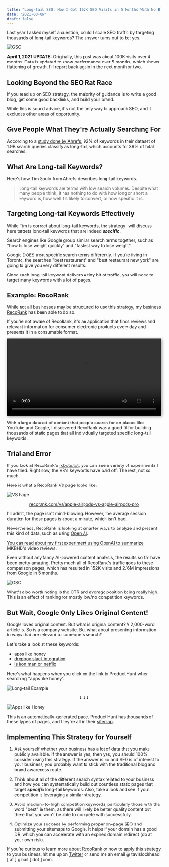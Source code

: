 ```yaml
---
title: "Long-tail SEO: How I Got 152K SEO Visits in 5 Months With No Blog and No Brand Awareness"
date: "2021-03-06"
draft: false
---
```


Last year I asked myself a question, could I scale SEO traffic by targeting thousands of long-tail keywords? The answer turns out to be: yes.

![GSC](./gsc-apr-2021.png "GSC")

**April 1, 2021 UPDATE:** Originally, this post was about 100K visits over 4 months. Data is updated to show performance over 5 months, which shows flattening of growth. I'll report back again in the next month or two.

## Looking Beyond the SEO Rat Race

If you read up on SEO strategy, the majority of guidance is to write a good blog, get some good backlinks, and build your brand.

While this is sound advice, it's not the only way to approach SEO, and it excludes other areas of opportunity.

## Give People What They're Actually Searching For

According to a [study done by Ahrefs](https://ahrefs.com/blog/long-tail-keywords/), 92% of keywords in their dataset of 1.9B search queries classify as long-tail, which accounts for 39% of total searches.

## What Are Long-tail Keywords?

Here's how Tim Soulo from Ahrefs describes long-tail keywords.

> Long-tail keywords are terms with low search volumes. Despite what many people think, it has nothing to do with how long or short a keyword is, how well it’s likely to convert, or how specific it is.

## Targeting Long-tail Keywords Effectively

While Tim is correct about long-tail keywords, the strategy I will discuss here targets long-tail keywords that are indeed **_specific_**.

Search engines like Google group similar search terms together, such as "how to lose weight quickly" and "fastest way to lose weight".

Google DOES treat specific search terms differently. If you're living in Toronto, the searches "best restaurant" and "best restaurant new york" are going to give you very different results.

Since each long-tail keyword delivers a tiny bit of traffic, you will need to target many keywords with a lot of pages.

## Example: RecoRank

While not all businesses may be structured to use this strategy, my business <a href="https://recorank.com" target="_blank">RecoRank</a> has been able to do so.

If you're not aware of RecoRank, it's an application that finds reviews and relevant information for consumer electronic products every day and presents it in a consumable format.

<video src="./rr-demo.mp4" style="width:100%;box-shadow: 2px 2px 10px grey;" autoplay loop></video>

With a large dataset of content that people search for on places like YouTube and Google, I discovered RecoRank was a good fit for building thousands of static pages that all individually targeted specific long-tail keywords.

## Trial and Error

If you look at RecoRank's [robots.txt](https://recorank.com/robots.txt), you can see a variety of experiments I have tried. Right now, the VS's keywords have paid off. The rest, not so much.

Here is what a RecoRank VS page looks like:

![VS Page](./vs-page.png "VS Page")

<p style="text-align: center;"><a href="https://recorank.com/vs/apple-airpods-vs-apple-airpods-pro" target="_blank">recorank.com/vs/apple-airpods-vs-apple-airpods-pro</a></p>

I'll admit, the page isn't mind-blowing. However, the average session duration for these pages is about a minute, which isn't bad.

Nevertheless, RecoRank is looking at smarter ways to analyze and present this kind of data, such as using [Open AI](https://openai.com).

[You can read about my first experiment using OpenAI to summarize MKBHD's video reviews.](/mkbhd-tldr)

Even without any fancy AI-powered content analysis, the results so far have been pretty amazing. Pretty much all of RecoRank's traffic goes to these comparison pages, which has resulted in 152K visits and 2.16M impressions from Google in 5 months.

![GSC](./gsc-apr-2021.png "GSC")

What's also worth noting is the CTR and average position being really high. This is an effect of ranking for mostly low/no competition keywords.

## But Wait, Google Only Likes Original Content!

Google loves original content. But what is original content? A 2,000-word article is. So is a company website. But what about presenting information in ways that are relevant to someone's search?

Let's take a look at these keywords:

- [apps like honey](https://www.google.com/search?q=apps+like+honey)
- [dropbox slack integration](https://www.google.com/search?q=dropbox+slack+integration)
- [is iron man on netflix](https://www.google.com/search?q=is+ironman+on+netflix)

Here's what happens when you click on the link to Product Hunt when searching "apps like honey".

![Long-tail Example](./longtail-example.png "Long-tail Example")

<p style="text-align: center;">↓↓↓</p>

![Apps like Honey](./ph-honey.png "Apps like Honey")

This is an automatically-generated page. Product Hunt has thousands of these types of pages, and they're all in their [sitemap](https://www.producthunt.com/robots.txt).

## Implementing This Strategy for Yourself

1. Ask yourself whether your business has a lot of data that you make publicly available. If the answer is yes, then yes, you should 100% consider using this strategy. If the answer is no and SEO is of interest to your business, you probably want to stick with the traditional blog and brand awareness route.

2. Think about all of the different search syntax related to your business and how you can systematically build out countless static pages that target **_specific_** long-tail keywords. Also, take a look and see if your competition is leveraging a similar strategy.

3. Avoid medium-to-high competition keywords, particularly those with the word "best" in them, as there will likely be better quality content out there that you won't be able to compete with successfully.

4. Optimize your success by performing proper on-page SEO and submitting your sitemaps to Google. It helps if your domain has a good DR, which you can accelerate with an expired domain redirect (do at your own risk).

If you're curious to learn more about <a href="https://recorank.com" target="_blank">RecoRank</a> or how to apply this strategy to your business, hit me up on [Twitter](https://twitter.com/tavislochhead) or send me an email @ tavislochhead [ at ] gmail [ dot ] com.
